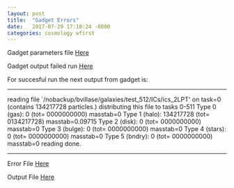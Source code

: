 ```yaml
---
layout: post
title:  "Gadget Errors"
date:   2017-07-29 17:10:24 -0800
categories: cosmology wfirst
---
```


Gadget parameters file [Here](https://github.com/bvillasen/blog/blob/master/assets/files/test_1024.param)

Gadget output failed run [Here](https://github.com/bvillasen/blog/blob/master/assets/files/output_1024_fft512_has)

For succesful run the next output from gadget is:

----------------------------------------------------------------------------------------------------------------
reading file `/nobackup/bvillase/galaxies/test_512/ICs/ics_2LPT' on task=0 (contains 134217728 particles.)
distributing this file to tasks 0-511
Type 0 (gas):          0  (tot=     0000000000) masstab=0
Type 1 (halo):  134217728  (tot=     0134217728) masstab=0.09715
Type 2 (disk):         0  (tot=     0000000000) masstab=0
Type 3 (bulge):        0  (tot=     0000000000) masstab=0
Type 4 (stars):        0  (tot=     0000000000) masstab=0
Type 5 (bndry):        0  (tot=     0000000000) masstab=0
reading done.

----------------------------------------------------------------------------------------------------------------




Error File [Here](https://github.com/bvillasen/blog/blob/master/assets/files/cosmo_1024_fft512_has.e2244885)

Output File [Here](https://github.com/bvillasen/blog/blob/master/assets/files/cosmo_1024_fft512_has.o2244885)
